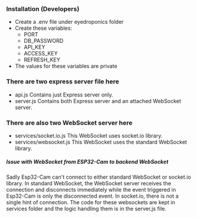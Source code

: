 ### Installation (Developers)

-   Create a .env file under eyedroponics folder
-   Create these variables:
    -   PORT
    -   DB_PASSWORD
    -   API_KEY
    -   ACCESS_KEY
    -   REFRESH_KEY
-   The values for these variables are private

### There are two express server file here

-   api.js Contains just Express server only.
-   server.js Contains both Express server and an attached WebSocket server.

### There are also two WebSocket server here

-   services/socket.io.js This WebSocket uses socket.io library.
-   services/websocket.js This WebSocket uses the standard WebSocket library.

##### Issue with WebSocket from ESP32-Cam to backend WebSocket

Sadly Esp32-Cam can't connect to either standard WebSocket or socket.io library.
In standard WebSocket, the WebSocket server receives the connection and disconnects immediately while the event triggered in Esp32-Cam is only the disconnected event. In socket.io, there is not a single hint of connection. The code for these websockets are kept in services folder and the logic handling them is in the server.js file.
